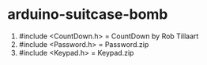 # arduino-suitcase-bomb

1. #include <CountDown.h> = CountDown by Rob Tillaart
2. #include <Password.h> = Password.zip
3. #include <Keypad.h> = Keypad.zip
